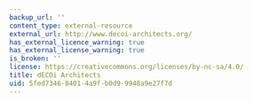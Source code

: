 ```yaml
---
backup_url: ''
content_type: external-resource
external_url: http://www.decoi-architects.org/
has_external_licence_warning: true
has_external_license_warning: true
is_broken: ''
license: https://creativecommons.org/licenses/by-nc-sa/4.0/
title: dECOi Architects
uid: 5fed7346-8401-4a9f-b0d9-9948a9e27f7d
---
```


